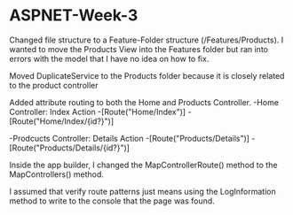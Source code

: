 # ASPNET-Week-3

Changed file structure to a Feature-Folder structure (/Features/Products). I wanted to move the Products View into the Features folder but ran into errors with the model that I have no idea on how to fix.

Moved DuplicateService to the Products folder because it is closely related to the product controller

Added attribute routing to both the Home and Products Controller. 
-Home Controller: Index Action
  -[Route("Home/Index")]
  -[Route("Home/Index/{id?}")]

-Prodcucts Controller: Details Action
  -[Route("Products/Details")]
  -[Route("Products/Details/{id?}")]

Inside the app builder, I changed the MapControllerRoute() method to the MapControllers() method.

I assumed that verify route patterns just means using the LogInformation method to write to the console that the page was found.



